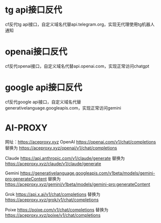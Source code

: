 # tg api接口反代
cf反代tg api接口，自定义域名代替api.telegram.org，实现无代理使用tg机器人通知

# openai接口反代
cf反代openai接口，自定义域名代替api.openai.com，实现正常访问chatgpt

# google api接口反代
cf反代google api接口，自定义域名代替generativelanguage.googleapis.com，实现正常访问gemini

# AI-PROXY

网址：https://aceproxy.xyz
OpenAI
https://openai.com/v1/chat/completions
替换为 
https://aceproxy.xyz/openai/v1/chat/completions

Claude
https://api.anthropic.com/v1/claude/generate
替换为 
https://aceproxy.xyz/claude/v1/claude/generate

Gemini https://generativelanguage.googleapis.com/v1beta/models/gemini-pro:generateContent
替换为 
https://aceproxy.xyz/gemini/v1beta/models/gemini-pro:generateContent

Grok
https://api.x.ai/v1/chat/completions
替换为 
https://aceproxy.xyz/grok/v1/chat/completions

Poixe
https://poixe.com/v1/chat/completions
替换为 
https://aceproxy.xyz/poixe/v1/chat/completions